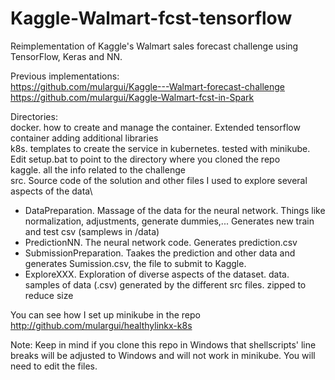 Kaggle-Walmart-fcst-tensorflow
==============================
Reimplementation of Kaggle's Walmart sales forecast challenge using TensorFlow, Keras and NN.

Previous implementations:\
https://github.com/mulargui/Kaggle---Walmart-forecast-challenge \
https://github.com/mulargui/Kaggle-Walmart-fcst-in-Spark

Directories:\
docker. how to create and manage the container. Extended tensorflow container adding additional libraries\
k8s. templates to create the service in kubernetes. tested with minikube. Edit setup.bat to point to the directory where you cloned the repo\
kaggle. all the info related to the challenge\
src. Source code of the solution and other files I used to explore several aspects of the data\
  * DataPreparation. Massage of the data for the neural network. Things like normalization, adjustments, generate dummies,... Generates new train and test csv (samplews in /data)
  * PredictionNN. The neural network code. Generates prediction.csv
  * SubmissionPreparation. Taakes the prediction and other data and generates Sumission.csv, the file to submit to Kaggle.
  * ExploreXXX. Exploration of diverse aspects of the dataset.
data. samples of data (.csv) generated by the different src files. zipped to reduce size

You can see how I set up minikube in the repo http://github.com/mulargui/healthylinkx-k8s 

Note: Keep in mind if you clone this repo in Windows that shellscripts' line breaks will be adjusted to Windows and will not work in minikube. You will need to edit the files.
